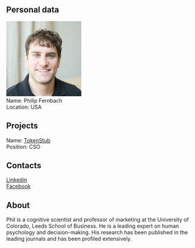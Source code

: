## Personal data
![philip fernbach photo](photo/philip_fernbach.jpg)  
Name:   Philip Fernbach  
Location: USA
## Projects 
Name: [TokenStub](../projects/tokenstub.md)  
Position: CSO 
## Contacts
[Linkedin](https://www.linkedin.com/in/philip-fernbach-99a336138/)  
[Facebook](https://www.facebook.com/philip.fernbach)  
## About
Phil is a cognitive scientist and professor of marketing at the University of Colorado, Leeds School of Business.  He is a leading expert on human psychology and decision-making. His research has been published in the leading journals and has been profiled extensively.
